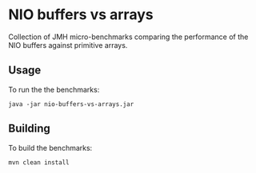 # NIO buffers vs arrays

Collection of JMH micro-benchmarks comparing the performance of the NIO buffers against primitive arrays.

## Usage

To run the the benchmarks:

```
java -jar nio-buffers-vs-arrays.jar
```

## Building

To build the benchmarks:

```
mvn clean install
```
